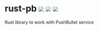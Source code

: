 # rust-pb <a href="https://travis-ci.org/kstep/rust-pb"><img src="https://img.shields.io/travis/kstep/rust-pb.png?style=flat-square" /></a> <a href="https://crates.io/crates/pb"><img src="https://img.shields.io/crates/d/pb.png?style=flat-square" /></a> <a href="https://crates.io/crates/pb"><img src="https://img.shields.io/crates/v/pb.png?style=flat-square" /></a>

Rust library to work with PushBullet service
